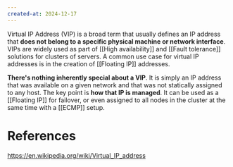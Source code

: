 ```yaml
---
created-at: 2024-12-17
---
```


Virtual IP Address (VIP) is a broad term that usually defines an IP address that **does not belong to a specific physical machine or network interface**. VIPs are widely used as part of [[High availability]] and [[Fault tolerance]] solutions for clusters of servers. A common use case for virtual IP addresses is in the creation of [[Floating IP]] addresses.

**There's nothing inherently special about a VIP**. It is simply an IP address that was available on a given network and that was not statically assigned to any host. The key point is **how that IP is managed**. It can be used as a [[Floating IP]] for failover, or even assigned to all nodes in the cluster at the same time with a [[ECMP]] setup.

# References

https://en.wikipedia.org/wiki/Virtual_IP_address
